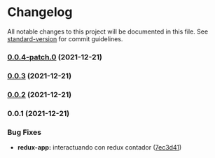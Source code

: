 # Changelog

All notable changes to this project will be documented in this file. See [standard-version](https://github.com/conventional-changelog/standard-version) for commit guidelines.

### [0.0.4-patch.0](https://github.com/Cutshadows/ngrx-actions/compare/v0.0.3...v0.0.4-patch.0) (2021-12-21)

### [0.0.3](https://github.com/Cutshadows/ngrx-actions/compare/v0.0.2...v0.0.3) (2021-12-21)

### [0.0.2](https://github.com/Cutshadows/ngrx-actions/compare/v0.0.1...v0.0.2) (2021-12-21)

### 0.0.1 (2021-12-21)


### Bug Fixes

* **redux-app:** interactuando con redux contador ([7ec3d41](https://github.com/Cutshadows/ngrx-actions/commit/7ec3d4117f524273d14e147d7dd74b6c70c88102))
